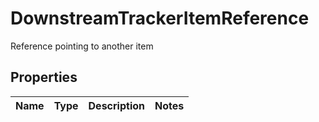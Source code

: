 

# DownstreamTrackerItemReference

Reference pointing to another item

## Properties

| Name | Type | Description | Notes |
|------------ | ------------- | ------------- | -------------|



